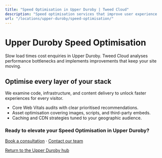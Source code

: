 ```yaml
---
title: "Speed Optimisation in Upper Duroby | Tweed Cloud"
description: "Speed optimisation services that improve user experience for Upper Duroby visitors."
url: "/locations/upper-duroby/speed-optimisation/"
---
```


# Upper Duroby Speed Optimisation

Slow load times cost enquiries in Upper Duroby. Tweed Cloud analyses performance bottlenecks and implements improvements that keep your site moving.

## Optimise every layer of your stack

We examine code, infrastructure, and content delivery to unlock faster experiences for every visitor.

- Core Web Vitals audits with clear prioritised recommendations.
- Asset optimisation covering images, scripts, and third-party embeds.
- Caching and CDN strategies tuned to your geographic audience.

### Ready to elevate your Speed Optimisation in Upper Duroby?

[Book a consultation](/consultation/) · [Contact our team](/contact/)

[Return to the Upper Duroby hub](/locations/upper-duroby/)
